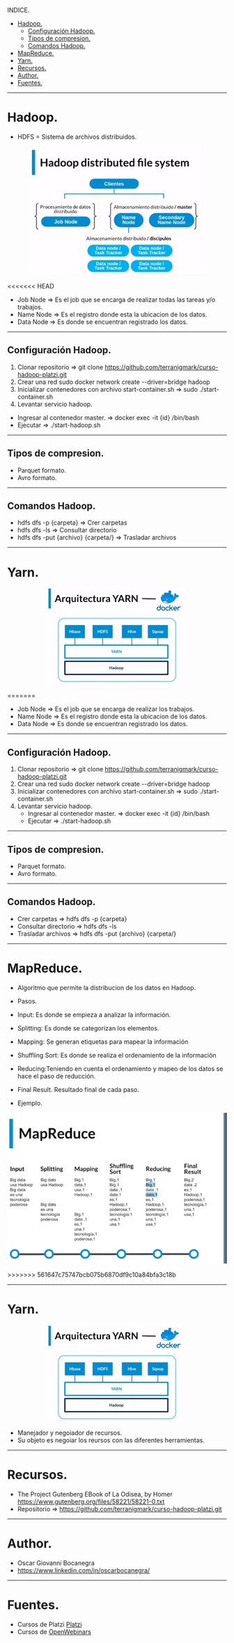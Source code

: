 INDICE.
- [Hadoop.](#hadoop)
  - [Configuración Hadoop.](#configuración-hadoop)
  - [Tipos de  compresion.](#tipos-de--compresion)
  - [Comandos Hadoop.](#comandos-hadoop)
- [MapReduce.](#MapReduce)
- [Yarn.](#yarn)
- [Recursos.](#recursos)
- [Author.](#author)
- [Fuentes.](#fuentes)
____
# Hadoop.
  - HDFS = Sistema de archivos distribuidos.
  <p align="center"> <img src ="./images/hdfs-arquiteture.png"></p>
<<<<<<< HEAD
 
 - Job Node => Es el job que se encarga de realizar todas las tareas y/o trabajos.
 - Name Node => Es el registro donde esta la ubicacion de los datos.
 - Data Node => Es donde se encuentran registrado los datos.
____
 ## Configuración Hadoop.
 1. Clonar repositorio => git clone https://github.com/terranigmark/curso-hadoop-platzi.git
 2. Crear una red sudo docker network create --driver=bridge hadoop
 3. Inicializar contenedores con archivo start-container.sh => sudo ./start-container.sh
 4. Levantar servicio hadoop.
   - Ingresar al contenedor master. => docker exec -it {id} /bin/bash
   - Ejecutar => ./start-hadoop.sh
____
 ## Tipos de  compresion.
 - Parquet formato.
 - Avro formato.
____
 ## Comandos Hadoop.
 - hdfs dfs -p {carpeta} => Crer carpetas
 - hdfs dfs -ls => Consultar directorio
 - hdfs dfs -put {archivo} {carpeta/} => Trasladar archivos
____
 # Yarn.
<p align="center"> <img src ="./images/yarn-arquiteture.png"></p>
=======

  - Job Node => Es el job que se encarga de realizar los trabajos.
  - Name Node => Es el registro donde esta la ubicacion de los datos.
  - Data Node => Es donde se encuentran registrado los datos.
___
## Configuración Hadoop.
  1. Clonar repositorio => git clone https://github.com/terranigmark/curso-hadoop-platzi.git
  2. Crear una red sudo docker network create --driver=bridge hadoop
  3. Inicializar contenedores con archivo start-container.sh => sudo ./start-container.sh
  4. Levantar servicio hadoop.
      - Ingresar al contenedor master. => docker exec -it {id} /bin/bash
      - Ejecutar => ./start-hadoop.sh
___
## Tipos de compresion.
  - Parquet formato.
  - Avro formato.
___
## Comandos Hadoop.
  - Crer carpetas => hdfs dfs -p {carpeta}
  - Consultar directorio => hdfs dfs -ls
  - Trasladar archivos => hdfs dfs -put {archivo} {carpeta/}
___
# MapReduce.
  - Algoritmo que permite la distribucion de los datos en Hadoop.
  - Pasos.
  - Input: Es donde se empieza a analizar la información.
  - Splitting: Es donde se categorizan los elementos.
  - Mapping: Se generan etiquetas para mapear la información
  - Shuffling Sort: Es donde se realiza el ordenamiento de la información
  - Reducing:Teniendo en cuenta el ordenamiento y mapeo de los datos se hace el paso de reducción.
  - Final Result. Resultado final de cada paso.
  
  - Ejemplo.
  <p align="center"> <img src ="./images/Mapreduce.png"></p>
>>>>>>> 561647c75747bcb075b6870df9c10a84bfa3c18b

___
# Yarn.
  <p align="center"> <img src ="./images/yarn-arquiteture.png"></p>

  - Manejador y negoiador de recursos.
  - Su objeto es negoiar los reursos con las diferentes herramientas.
___
# Recursos.
  - The Project Gutenberg EBook of La Odisea, by Homer https://www.gutenberg.org/files/58221/58221-0.txt
  - Repositorio => https://github.com/terranigmark/curso-hadoop-platzi.git
___
# Author.
  - Oscar Giovanni Bocanegra
  - https://www.linkedin.com/in/oscarbocanegra/
___
# Fuentes.
  - Cursos de Platzi [Platzi](http://platzi.com/)
  - Cursos de [OpenWebinars](https://openwebinars.net/)
